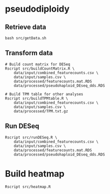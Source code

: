 # pseudodiploidy

## Retrieve data
```
bash src/getData.sh
```

## Transform data
```
# Build count matrix for DESeq
Rscript src/buildCountMatrix.R \
    data/input/combined_featurecounts.csv \
    data/input/samples.csv \
    data/processed/featurecounts.mat.RDS
    data/processed/pseudohaploid_DEseq_dds.RDS

# Build TPM table for other analyses
Rscript src/buildTPMtable.R \
    data/input/combined_featurecounts.csv \
    data/input/samples.csv \
    data/processed/TPM.txt.gz
```


## Run DESeq
```
Rscript src/runDESeq.R \
    data/input/combined_featurecounts.csv \
    data/input/samples.csv \
    data/processed/featurecounts.mat.RDS
    data/processed/pseudohaploid_DEseq_dds.RDS
```

# Build heatmap
```
Rscript src/heatmap.R
```